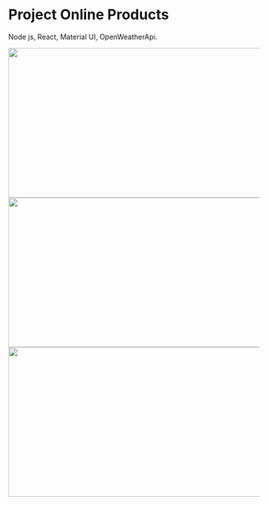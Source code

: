 # Project Online Products

Node js, React, Material UI, OpenWeatherApi.

<img align="left" width="600" height="300" src="https://user-images.githubusercontent.com/74212719/120190853-d3ea7780-c221-11eb-8158-52f3ebdaefec.jpg">

<img align="left" width="600" height="300" src="https://user-images.githubusercontent.com/74212719/120190790-c1703e00-c221-11eb-9be4-575ac02c29f5.jpg">

<img align="left" width="600" height="300" src="https://user-images.githubusercontent.com/74212719/120190741-af8e9b00-c221-11eb-8ba6-61421c82bc9a.jpg">
